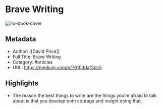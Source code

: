 # Brave Writing

![rw-book-cover](https://readwise-assets.s3.amazonaws.com/static/images/article1.be68295a7e40.png)

## Metadata
- Author: [[David Price]]
- Full Title: Brave Writing
- Category: #articles
- URL: https://medium.com/p/7610ddaf3dc5

## Highlights
- The reason the best things to write are the things you’re afraid to talk about is that you develop both courage and insight doing that.
